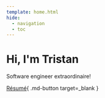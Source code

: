 ```yaml
---
template: home.html
hide:
  - navigation
  - toc
---
```


# Hi, I'm Tristan

Software engineer extraordinaire!

[Résumé](/downloads/resume.pdf){ .md-button target=_blank }
